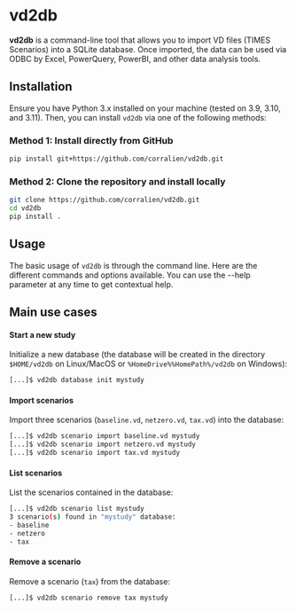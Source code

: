 # vd2db

**vd2db** is a command-line tool that allows you to import VD files (TIMES Scenarios) into a SQLite database. Once imported, the data can be used via ODBC by Excel, PowerQuery, PowerBI, and other data analysis tools.

## Installation

Ensure you have Python 3.x installed on your machine (tested on 3.9, 3.10, and 3.11). Then, you can install `vd2db` via one of the following methods:

### Method 1: Install directly from GitHub

```sh
pip install git+https://github.com/corralien/vd2db.git
```

### Method 2: Clone the repository and install locally

```sh
git clone https://github.com/corralien/vd2db.git
cd vd2db
pip install .
```

## Usage

The basic usage of `vd2db` is through the command line. Here are the different commands and options available. You can use the --help parameter at any time to get contextual help.

## Main use cases

#### Start a new study

Initialize a new database (the database will be created in the directory `$HOME/vd2db` on Linux/MacOS or `%HomeDrive%%HomePath%/vd2db` on Windows):

```sh
[...]$ vd2db database init mystudy
```

#### Import scenarios

Import three scenarios (`baseline.vd`, `netzero.vd`, `tax.vd`) into the database:

```sh
[...]$ vd2db scenario import baseline.vd mystudy
[...]$ vd2db scenario import netzero.vd mystudy
[...]$ vd2db scenario import tax.vd mystudy
```

#### List scenarios

List the scenarios contained in the database:

```sh
[...]$ vd2db scenario list mystudy
3 scenario(s) found in "mystudy" database:
- baseline
- netzero
- tax
```

#### Remove a scenario

Remove a scenario (`tax`) from the database:

```sh
[...]$ vd2db scenario remove tax mystudy
```

